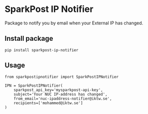 # SparkPost IP Notifier
Package to notify you by email when your External IP has changed.

## Install package
``` pip install sparkpost-ip-notifier ```

## Usage
```
from sparkpostipnotifier import SparkPostIPNotifier

IPN = SparkPostIPNotifier(
    sparkpost_api_key='mysparkpost-api-key',
    subject='Your NUC IP-address has changed',
    from_email='nuc-ipaddress-notifier@iktw.se',
    recipients=['mohammed@iktw.se']
)
```
